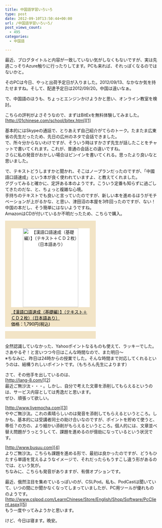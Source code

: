 ```yaml
---
title: 中国語学習いろいろ
type: post
date: 2012-09-10T13:50:44+00:00
url: /中国語学習いろいろ/
post_views_count:
  - 495
categories:
  - 中国語

---
```

最近、ブログタイトルと内容が一致していない気がしなくもないですが、実は先週こっそりAzure触りに行ったりしてます。PCも来れば、それっぽくなるのではないかと。

そのPCは今日、やっと出荷予定日が入りました。2012/09/13、なかなか気を持たせますね。そして、配達予定日は2012/09/20。中国は遠いなぁ。

で、中国語のほうも、ちょっとエンジンかけようかと思い、オンライン教室を検討。

こちらの評判がよさそうなので、まずはBitExを無料体験してみました。  
[http://01chinese.com/school/bitex.html][1]

基本的にはSkypeの通話で、とりあえず自己紹介がてらのトーク。たまたま広東省の先生だったため、先日の広州のネタで会話できました。  
で、所々分からないわけですが、そういう時はすかさず先生が話したことをチャットで書いてくれます。これが、普通の会話との違いですね。  
さらに私の発音がおかしい場合はピンインを書いてくれる。思ったより良いなと思いました。

で、テキストどうしますかと聞かれ、そこはノープランだったのですが、「中國語口語速成」という本が良く使われていますよ、と教えてくれました。  
ググってみると確かに、定評ある本のようです。こういう定番も知らずに過ごしてきたのだな、と、ちょっと複雑な心境。  
手持ちのテキストでも良いと言っていたのですが、新しい本を進めるほうがモチベーションが上がるかな、と思い、津田沼の本屋を3件回ったのですが、ない！  
中国の本だし、そう簡単にはないようですね。  
AmazonはCDが付いているか不明だったため、こちらで購入。 

<div style="padding-bottom: 0px; margin: 0px; padding-left: 0px; width: 300px; padding-right: 0px; background: url(http://user.calamel.jp/img/affiliate/tag_paper_large_top.jpg) #f2e4c6; height: 25px; padding-top: 0px">
</div>

<div style="padding-bottom: 0px; margin: 0px; padding-left: 20px; width: 260px; padding-right: 20px; background: url(http://user.calamel.jp/img/affiliate/tag_paper_large_bg.jpg) #f2e4c6 repeat-y; padding-top: 0px">
  <div style="text-align: center; padding-bottom: 0px; background-color: #fff; margin: 0px; padding-left: 0px; width: 260px; padding-right: 0px; padding-top: 0px">
    <a href="http://calamel.jp/%E3%80%90%E6%BC%A2%E8%AA%9E%E5%8F%A3%E8%AA%9E%E9%80%9F%E6%88%90%EF%BC%88%E5%9F%BA%E7%A4%8E%E7%B7%A8%EF%BC%89%E3%80%91%EF%BC%88%E3%83%86%E3%82%AD%E3%82%B9%E3%83%88%EF%BC%8B%EF%BC%A3%EF%BC%A4%EF%BC%92%E6%9E%9A%EF%BC%89%EF%BC%88%E6%97%A5%E2%80%A6/item/18334149?afid=konnho" target="_blank"><img style="border-bottom-style: none; padding-bottom: 0px; margin: 0px; border-left-style: none; padding-left: 0px; padding-right: 0px; border-top-style: none; border-right-style: none; vertical-align: top; padding-top: 0px" alt="【漢語口語速成（基礎編）】（テキスト＋ＣＤ２枚）（日本語あり）" src="https://i0.wp.com/img16.shop-pro.jp/PA01091/718/product/18334149.jpg?resize=183%2C260" width="183" height="260" data-recalc-dims="1" /></a>
  </div>
  
  <div style="margin-top: 5px; color: #000">
    <a style="color: #000" href="http://calamel.jp/%E3%80%90%E6%BC%A2%E8%AA%9E%E5%8F%A3%E8%AA%9E%E9%80%9F%E6%88%90%EF%BC%88%E5%9F%BA%E7%A4%8E%E7%B7%A8%EF%BC%89%E3%80%91%EF%BC%88%E3%83%86%E3%82%AD%E3%82%B9%E3%83%88%EF%BC%8B%EF%BC%A3%EF%BC%A4%EF%BC%92%E6%9E%9A%EF%BC%89%EF%BC%88%E6%97%A5%E2%80%A6/item/18334149?afid=konnho" target="_blank">【漢語口語速成（基礎編）】（テキスト＋ＣＤ２枚）（日本語あり）</a> <br />価格：1,790円(税込)
  </div></p>
</div>

<div style="padding-bottom: 0px; margin: 0px; padding-left: 0px; width: 300px; padding-right: 0px; background: url(http://user.calamel.jp/img/affiliate/tag_paper_large_bottom.jpg) #f2e4c6; height: 25px; padding-top: 0px">
</div>

全然認識していなかった、Yahooポイントなるものも使えて、ラッキーでした。  
さあやるぞ！と言いつつ今日はこんな時間なので、また明日～  
※ちなみに、昨日は24時からの授業でした。そんな時間まで対応してくれるというのは、結構うれしいポイントです。（もちろん先生によります）

さて、その他手を出しているのは、  
[http://lang-8.com/][2]  
最近ご無沙汰・・・。しかし、自分で考えた文章を添削してもらえるというのは、サービス内容としては秀逸だと思います。  
ぜひ、頑張って欲しい。

[http://www.livemocha.com][3]  
ややご無沙汰。これの素晴らしいのは発音を添削してもらえるというところ。しかも、基本的には受講者同士の助け合いなのですが、ポイントを貯めて使うと、専任？の方の、より細かい添削がもらえるというところ。個人的には、文章並べ替え問題がうっとうしくて、課題を進めるのが億劫になっているという状況です。

[http://www.busuu.com][4]  
よりご無沙汰。こちらも課題を進める形で、最初は良かったのですが、どうもひたすら単語を覚えるようなイメージで、それだったらもうすこし違う形があるのでは、という気が。  
ちなみに、こちらも発音がありますが、有償オプションです。

最近、俄然注目を集めているっぽいのが、CSLPod。私も、PodCastは聞いていて、いつの間にか聞かなくなってしまっていましたが、PC用ツールが優れもののようです。  
[http://www.cslpod.com/LearnChinese/Store/English/Shop/Software/PcClient.aspx][5]  
もう一度やってみようかと思います。

けど、今日は寝ます。晩安。

 [1]: http://01chinese.com/school/bitex.html "http://01chinese.com/school/bitex.html"
 [2]: http://lang-8.com/ "http://lang-8.com/"
 [3]: http://www.livemocha.com "http://www.livemocha.com"
 [4]: http://www.busuu.com "http://www.busuu.com"
 [5]: http://www.cslpod.com/LearnChinese/Store/English/Shop/Software/PcClient.aspx "http://www.cslpod.com/LearnChinese/Store/English/Shop/Software/PcClient.aspx"
